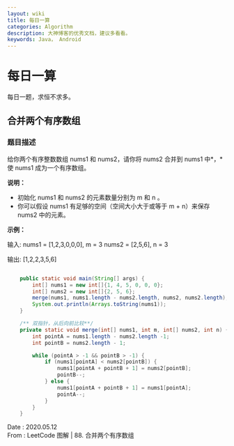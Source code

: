 ```yaml
---
layout: wiki
title: 每日一算
categories: Algorithm
description: 大神博客的优秀文档，建议多看看。
keywords: Java， Android
---
```


# 每日一算

每日一题，求恒不求多。

 ## 合并两个有序数组

### 题目描述
给你两个有序整数数组 nums1 和 nums2，请你将 nums2 合并到 nums1 中*，*使 nums1 成为一个有序数组。

**说明：**
* 初始化 nums1 和 nums2 的元素数量分别为 m 和 n 。
* 你可以假设 nums1 有足够的空间（空间大小大于或等于 m + n）来保存 nums2 中的元素。

**示例：**

输入:
nums1 = [1,2,3,0,0,0], m = 3
nums2 = [2,5,6],       n = 3

输出: [1,2,2,3,5,6]

``` java

    public static void main(String[] args) {
        int[] nums1 = new int[]{1, 4, 5, 0, 0, 0};
        int[] nums2 = new int[]{2, 5, 6};
        merge(nums1, nums1.length - nums2.length, nums2, nums2.length);
        System.out.println(Arrays.toString(nums1));
    }

    /** 双指针，从后向前比较**/
    private static void merge(int[] nums1, int m, int[] nums2, int n) {
        int pointA = nums1.length - nums2.length -1;
        int pointB = nums2.length - 1;

        while (pointA > -1 && pointB > -1) {
            if (nums1[pointA] < nums2[pointB]) {
                nums1[pointA + pointB + 1] = nums2[pointB];
                pointB--;
            } else {
                nums1[pointA + pointB + 1] = nums1[pointA];
                pointA--;
            }
        }
    }
```

Date : 2020.05.12  
From : LeetCode 图解 | 88. 合并两个有序数组